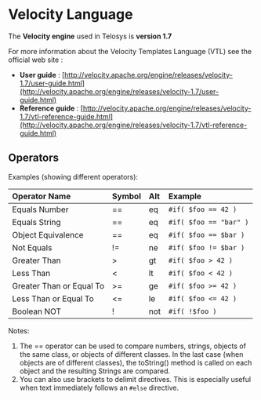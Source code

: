 # Velocity Language

The **Velocity engine** used in Telosys is **version 1.7**

For more information about the Velocity Templates Language \(VTL\) see the official web site : 

* **User guide** : [http://velocity.apache.org/engine/releases/velocity-1.7/user-guide.html](http://velocity.apache.org/engine/releases/velocity-1.7/user-guide.html)
* **Reference guide** : [http://velocity.apache.org/engine/releases/velocity-1.7/vtl-reference-guide.html](http://velocity.apache.org/engine/releases/velocity-1.7/vtl-reference-guide.html)



## Operators 



Examples \(showing different operators\):

| Operator Name | Symbol | Alt | Example |
| :--- | :--- | :--- | :--- |
| Equals Number | == | eq | `#if( $foo == 42 )` |
| Equals String | == | eq | `#if( $foo == "bar" )` |
| Object Equivalence | == | eq | `#if( $foo == $bar )` |
| Not Equals | != | ne | `#if( $foo != $bar )` |
| Greater Than | &gt; | gt | `#if( $foo > 42 )` |
| Less Than | &lt; | lt | `#if( $foo < 42 )` |
| Greater Than  or Equal To | &gt;= | ge | `#if( $foo >= 42 )` |
| Less Than  or Equal To | &lt;= | le | `#if( $foo <= 42 )` |
| Boolean NOT | ! | not | `#if( !$foo )` |

Notes:

1. The == operator can be used to compare numbers, strings, objects of the same class, or objects of different classes. In the last case \(when objects are of different classes\), the toString\(\) method is called on each object and the resulting Strings are compared.
2. You can also use brackets to delimit directives. This is especially useful when text immediately follows an `#else` directive.

